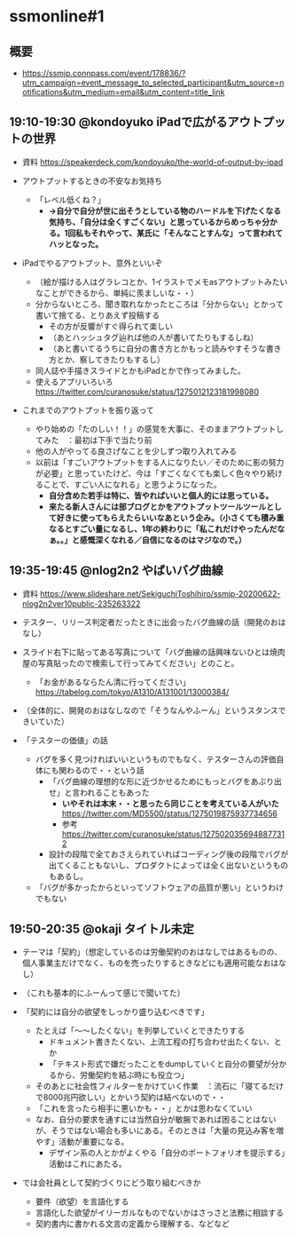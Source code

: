 # ssmonline#1

## 概要
* <https://ssmjp.connpass.com/event/178836/?utm_campaign=event_message_to_selected_participant&utm_source=notifications&utm_medium=email&utm_content=title_link>

## 19:10-19:30	@kondoyuko	iPadで広がるアウトプットの世界

* 資料 <https://speakerdeck.com/kondoyuko/the-world-of-output-by-ipad>

* アウトプットするときの不安なお気持ち
    * 「レベル低くね？」
        * **→自分で自分が世に出そうとしている物のハードルを下げたくなる気持ち、「自分は全くすごくない」と思っているからめっちゃ分かる。1回私もそれやって、某氏に「そんなことすんな」って言われてハッとなった。**

*  iPadでやるアウトプット、意外といいぞ
    * （絵が描ける人はグラレコとか、1イラストでメモasアウトプットみたいなことができるから、単純に羨ましいな・・）
    * 分からないところ、聞き取れなかったところは「分からない」とかって書いて捨てる、とりあえず投稿する
        * その方が反響がすぐ得られて楽しい
        * （あとハッシュタグ辿れば他の人が書いてたりもするしね）
        * （あと書いてるうちに自分の書き方とかもっと読みやすそうな書き方とか、察してきたりもするし）
    * 同人誌や手描きスライドとかもiPadとかで作ってみました。
    * 使えるアプリいろいろ <https://twitter.com/curanosuke/status/1275012123181998080>

* これまでのアウトプットを振り返って
    * やり始めの「たのしい！！」の感覚を大事に、そのままアウトプットしてみた　：最初は下手で当たり前
    * 他の人がやってる良さげなことを少しずつ取り入れてみる
    * 以前は「すごいアウトプットをする人になりたい／そのために影の努力が必要」と思っていたけど、今は「すごくなくても楽しく色々やり続けることで、すごい人になれる」と思うようになった。
        * **自分含めた若手は特に、皆やればいいと個人的には思っている。**
        * **来たる新人さんには部ブログとかをアウトプットツールツールとして好きに使ってもらえたらいいなあという企み。（小さくても積み重なるとすごい量になるし、1年の終わりに「私これだけやったんだなぁ。。」と感慨深くなれる／自信になるのはマジなので。）**

## 19:35-19:45	@nlog2n2	やばいバグ曲線

* 資料 <https://www.slideshare.net/SekiguchiToshihiro/ssmjp-20200622-nlog2n2ver10public-235263322>
* テスター、リリース判定者だったときに出会ったバグ曲線の話（開発のおはなし）
* スライド右下に貼ってある写真について「バグ曲線の話興味ないひとは焼肉屋の写真貼ったので検索して行ってみてください」とのこと。
    * 「お金があるならたん清に行ってください」 <https://tabelog.com/tokyo/A1310/A131001/13000384/>

* （全体的に、開発のおはなしなので「そうなんやふーん」というスタンスできいていた）
* 「テスターの価値」の話
    * バグを多く見つければいいというものでもなく、テスターさんの評価自体にも関わるので・・という話
        * 「バグ曲線の理想的な形に近づかせるためにもっとバグをあぶり出せ」と言われることもあった
            * **いやそれは本末・・と思ったら同じことを考えている人がいた** <https://twitter.com/MD5500/status/1275019875937734656>
            * 参考 <https://twitter.com/curanosuke/status/1275020356948877312>
        * 設計の段階で全ておさえられていればコーディング後の段階でバグが出てくることもないし、プロダクトによっては全く出ないというものもあるし。
    * 「バグが多かったからといってソフトウェアの品質が悪い」というわけでもない

## 19:50-20:35	@okaji	タイトル未定

* テーマは「契約」（想定しているのは労働契約のおはなしではあるものの、個人事業主だけでなく、ものを売ったりするときなどにも適用可能なおはなし）
* （これも基本的にふーんって感じで聞いてた）

* 「契約には自分の欲望をしっかり盛り込むべきです」
    * たとえば「～～したくない」を列挙していくとできたりする
        * ドキュメント書きたくない、上流工程の打ち合わせ出たくない、とか
        * 「テキスト形式で嫌だったことをdumpしていくと自分の要望が分かるから、労働契約を結ぶ時にも役立つ」
    * そのあとに社会性フィルターをかけていく作業　：流石に「寝てるだけで8000兆円欲しい」とかいう契約は結べないので・・
    * 「これを言ったら相手に悪いかも・・」とかは思わなくていい
    * なお、自分の要求を通すには当然自分が敏腕であれば困ることはないが、そうではない場合も多いにある。そのときは「大量の見込み客を増やす」活動が重要になる。
        * デザイン系の人とかがよくやる「自分のポートフォリオを提示する」活動はこれにあたる。

* では会社員として契約づくりにどう取り組むべきか
    * 要件（欲望）を言語化する
    * 言語化した欲望がイリーガルなものでないかはさっさと法務に相談する
    * 契約書内に書かれる文言の定義から理解する、などなど
